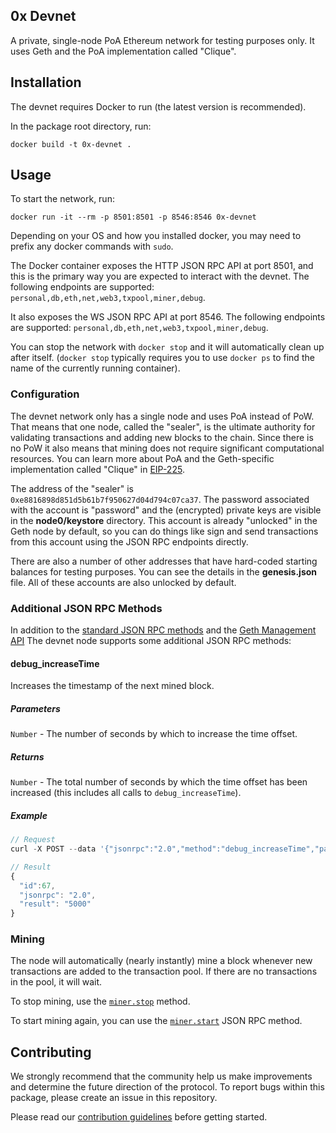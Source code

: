 ## 0x Devnet

A private, single-node PoA Ethereum network for testing purposes only. It uses
Geth and the PoA implementation called "Clique".

## Installation

The devnet requires Docker to run (the latest version is recommended).

In the package root directory, run:

```
docker build -t 0x-devnet .
```

## Usage

To start the network, run:

```
docker run -it --rm -p 8501:8501 -p 8546:8546 0x-devnet
```

Depending on your OS and how you installed docker, you may need to prefix any
docker commands with `sudo`.

The Docker container exposes the HTTP JSON RPC API at port 8501, and this is the
primary way you are expected to interact with the devnet. The following
endpoints are supported: `personal,db,eth,net,web3,txpool,miner,debug`.

It also exposes the WS JSON RPC API at port 8546. The following
endpoints are supported: `personal,db,eth,net,web3,txpool,miner,debug`.

You can stop the network with `docker stop` and it will automatically clean up
after itself. (`docker stop` typically requires you to use `docker ps` to find
the name of the currently running container).

### Configuration

The devnet network only has a single node and uses PoA instead of PoW. That
means that one node, called the "sealer", is the ultimate authority for
validating transactions and adding new blocks to the chain. Since there is no
PoW it also means that mining does not require significant computational
resources. You can learn more about PoA and the Geth-specific implementation
called "Clique" in [EIP-225](https://github.com/ethereum/EIPs/issues/225).

The address of the "sealer" is `0xe8816898d851d5b61b7f950627d04d794c07ca37`. The
password associated with the account is "password" and the (encrypted) private
keys are visible in the **node0/keystore** directory. This account is already
"unlocked" in the Geth node by default, so you can do things like sign and send
transactions from this account using the JSON RPC endpoints directly.

There are also a number of other addresses that have hard-coded starting
balances for testing purposes. You can see the details in the **genesis.json**
file. All of these accounts are also unlocked by default.

### Additional JSON RPC Methods

In addition to the
[standard JSON RPC methods](https://github.com/ethereum/wiki/wiki/JSON-RPC) and
the
[Geth Management API](https://github.com/ethereum/go-ethereum/wiki/Management-APIs)
The devnet node supports some additional JSON RPC methods:

#### debug_increaseTime

Increases the timestamp of the next mined block.

##### Parameters

`Number` - The number of seconds by which to increase the time offset.

##### Returns

`Number` - The total number of seconds by which the time offset has been
increased (this includes all calls to `debug_increaseTime`).

##### Example

```js
// Request
curl -X POST --data '{"jsonrpc":"2.0","method":"debug_increaseTime","params":[100],"id":67}'

// Result
{
  "id":67,
  "jsonrpc": "2.0",
  "result": "5000"
}
```

### Mining

The node will automatically (nearly instantly) mine a block whenever new
transactions are added to the transaction pool. If there are no transactions in
the pool, it will wait.

To stop mining, use the
[`miner.stop`](https://github.com/ethereum/go-ethereum/wiki/Management-APIs#miner_stop)
method.

To start mining again, you can use the
[`miner.start`](https://github.com/ethereum/go-ethereum/wiki/Management-APIs#miner_start)
JSON RPC method.

## Contributing

We strongly recommend that the community help us make improvements and determine
the future direction of the protocol. To report bugs within this package, please
create an issue in this repository.

Please read our [contribution guidelines](../../CONTRIBUTING.md) before getting
started.
